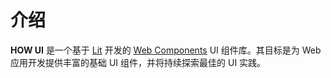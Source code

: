 # 介绍

**HOW UI** 是一个基于 [Lit](https://lit.dev/) 开发的 [Web Components](https://developer.mozilla.org/zh-CN/docs/Web/API/Web_components) UI 组件库。其目标是为 Web 应用开发提供丰富的基础 UI 组件，并将持续探索最佳的 UI 实践。
